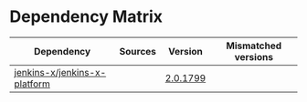 # Dependency Matrix

Dependency | Sources | Version | Mismatched versions
---------- | ------- | ------- | -------------------
[jenkins-x/jenkins-x-platform](https://github.com/jenkins-x/jenkins-x-platform) |  | [2.0.1799](https://github.com/jenkins-x/jenkins-x-platform/releases/tag/v2.0.1799) | 
